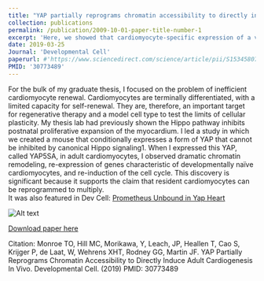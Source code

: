 ```yaml
---
title: "YAP partially reprograms chromatin accessibility to directly induce adult cardiogenesis <i>in vivo<i>"
collection: publications
permalink: /publication/2009-10-01-paper-title-number-1
excerpt: 'Here, we showed that cardiomyocyte-specific expression of a version of YAP that cannot be inhibited by canonical Hippo signaling caused dramatic cell-cylce re-entry and re-expression of an embryonic cardiomyocyte gene program.'
date: 2019-03-25
Journal: 'Developmental Cell'
paperurl: #'https://www.sciencedirect.com/science/article/pii/S1534580719300450'
PMID: '30773489'
---
```

For the bulk of my graduate thesis, I focused on the problem of inefficient cardiomyocyte renewal. Cardiomyocytes are terminally differentiated, with a limited capacity for self-renewal. They are, therefore, an important target for regenerative therapy and a model cell type to test the limits of cellular plasticity. My thesis lab had previously shown the Hippo pathway inhibits postnatal proliferative expansion of the myocardium. I led a study in which we created a mouse that conditionally expresses a form of YAP that cannot be inhibited by canonical Hippo signaling1. When I expressed this YAP, called YAP5SA, in adult cardiomyocytes, I observed dramatic chromatin remodeling, re-expression of genes characteristic of developmentally naïve cardiomyocytes, and re-induction of the cell cycle. This discovery is significant because it supports the claim that resident cardiomyocytes can be reprogrammed to multiply.
<br>
It was also featured in Dev Cell: [Prometheus Unbound in Yap Heart](https://www.sciencedirect.com/science/article/pii/S1534580719301844)
<br>

![Alt text](https://ars.els-cdn.com/content/image/1-s2.0-S1534580719300450-gr7.jpg)

[Download paper here](https://www.sciencedirect.com/science/article/pii/S1534580719300450)


  
Citation: Monroe TO, Hill MC, Morikawa, Y, Leach, JP, Heallen T, Cao S, Krijger P, de Laat, W, Wehrens XHT, Rodney GG, Martin JF. YAP Partially Reprograms Chromatin Accessibility to Directly Induce Adult Cardiogenesis In Vivo. Developmental Cell. (2019) PMID: 30773489
